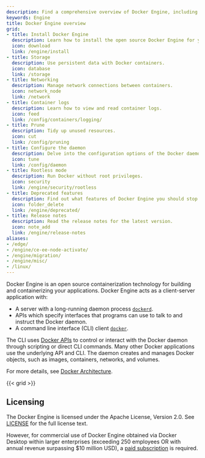 ```yaml
---
description: Find a comprehensive overview of Docker Engine, including how to install, storage details, networking, and more
keywords: Engine
title: Docker Engine overview
grid:
- title: Install Docker Engine
  description: Learn how to install the open source Docker Engine for your distribution.
  icon: download
  link: /engine/install
- title: Storage
  description: Use persistent data with Docker containers.
  icon: database
  link: /storage
- title: Networking
  description: Manage network connections between containers.
  icon: network_node
  link: /network
- title: Container logs
  description: Learn how to view and read container logs.
  icon: feed
  link: /config/containers/logging/
- title: Prune
  description: Tidy up unused resources.
  icon: cut
  link: /config/pruning
- title: Configure the daemon
  description: Delve into the configuration options of the Docker daemon.
  icon: tune
  link: /config/daemon
- title: Rootless mode
  description: Run Docker without root privileges.
  icon: security
  link: /engine/security/rootless
- title: Deprecated features
  description: Find out what features of Docker Engine you should stop using.
  icon: folder_delete
  link: /engine/deprecated/
- title: Release notes
  description: Read the release notes for the latest version.
  icon: note_add
  link: /engine/release-notes
aliases:
- /edge/
- /engine/ce-ee-node-activate/
- /engine/migration/
- /engine/misc/
- /linux/
---
```


Docker Engine is an open source containerization technology for building and
containerizing your applications. Docker Engine acts as a client-server
application with:

- A server with a long-running daemon process
  [`dockerd`](/reference/cli/dockerd).
- APIs which specify interfaces that programs can use to talk to and instruct
  the Docker daemon.
- A command line interface (CLI) client
  [`docker`](/reference/cli/docker/).

The CLI uses [Docker APIs](api/index.md) to control or interact with the Docker
daemon through scripting or direct CLI commands. Many other Docker applications
use the underlying API and CLI. The daemon creates and manages Docker objects,
such as images, containers, networks, and volumes.

For more details, see
[Docker Architecture](../guides/docker-overview.md#docker-architecture).

{{< grid >}}

## Licensing

The Docker Engine is licensed under the Apache License, Version 2.0. See
[LICENSE](https://github.com/moby/moby/blob/master/LICENSE) for the full license
text. 

However, for commercial use of Docker Engine obtained via Docker Desktop within larger enterprises (exceeding 250 employees OR with annual revenue surpassing $10 million USD), a [paid subscription](https://www.docker.com/pricing/) is required.
